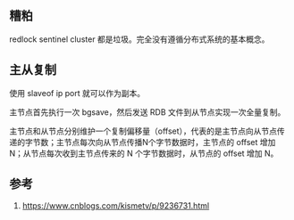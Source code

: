 ## 糟粕

redlock sentinel cluster 都是垃圾。完全没有遵循分布式系统的基本概念。

## 主从复制

使用 slaveof ip port 就可以作为副本。

主节点首先执行一次 bgsave，然后发送 RDB 文件到从节点实现一次全量复制。

主节点和从节点分别维护一个复制偏移量（offset），代表的是主节点向从节点传递的字节数；主节点每次向从节点传播N个字节数据时，主节点的 offset 增加 N；从节点每次收到主节点传来的 N 个字节数据时，从节点的 offset 增加 N。

## 参考

1. https://www.cnblogs.com/kismetv/p/9236731.html